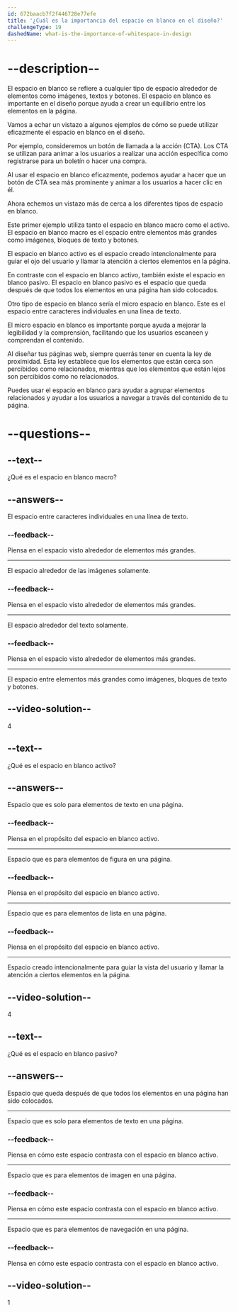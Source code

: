 ```yaml
---
id: 672baacb7f2f446728e77efe
title: '¿Cuál es la importancia del espacio en blanco en el diseño?'
challengeType: 19
dashedName: what-is-the-importance-of-whitespace-in-design
---
```


# --description--

El espacio en blanco se refiere a cualquier tipo de espacio alrededor de elementos como imágenes, textos y botones. El espacio en blanco es importante en el diseño porque ayuda a crear un equilibrio entre los elementos en la página.

Vamos a echar un vistazo a algunos ejemplos de cómo se puede utilizar eficazmente el espacio en blanco en el diseño.

Por ejemplo, consideremos un botón de llamada a la acción (CTA). Los CTA se utilizan para animar a los usuarios a realizar una acción específica como registrarse para un boletín o hacer una compra.

Al usar el espacio en blanco eficazmente, podemos ayudar a hacer que un botón de CTA sea más prominente y animar a los usuarios a hacer clic en él.

Ahora echemos un vistazo más de cerca a los diferentes tipos de espacio en blanco.

Este primer ejemplo utiliza tanto el espacio en blanco macro como el activo. El espacio en blanco macro es el espacio entre elementos más grandes como imágenes, bloques de texto y botones.

El espacio en blanco activo es el espacio creado intencionalmente para guiar el ojo del usuario y llamar la atención a ciertos elementos en la página.

En contraste con el espacio en blanco activo, también existe el espacio en blanco pasivo. El espacio en blanco pasivo es el espacio que queda después de que todos los elementos en una página han sido colocados.

Otro tipo de espacio en blanco sería el micro espacio en blanco. Este es el espacio entre caracteres individuales en una línea de texto.

El micro espacio en blanco es importante porque ayuda a mejorar la legibilidad y la comprensión, facilitando que los usuarios escaneen y comprendan el contenido.

Al diseñar tus páginas web, siempre querrás tener en cuenta la ley de proximidad. Esta ley establece que los elementos que están cerca son percibidos como relacionados, mientras que los elementos que están lejos son percibidos como no relacionados.

Puedes usar el espacio en blanco para ayudar a agrupar elementos relacionados y ayudar a los usuarios a navegar a través del contenido de tu página.

# --questions--

## --text--

¿Qué es el espacio en blanco macro?

## --answers--

El espacio entre caracteres individuales en una línea de texto.

### --feedback--

Piensa en el espacio visto alrededor de elementos más grandes.

---

El espacio alrededor de las imágenes solamente.

### --feedback--

Piensa en el espacio visto alrededor de elementos más grandes.

---

El espacio alrededor del texto solamente.

### --feedback--

Piensa en el espacio visto alrededor de elementos más grandes.

---

El espacio entre elementos más grandes como imágenes, bloques de texto y botones.

## --video-solution--

4

## --text--

¿Qué es el espacio en blanco activo?

## --answers--

Espacio que es solo para elementos de texto en una página.

### --feedback--

Piensa en el propósito del espacio en blanco activo.

---

Espacio que es para elementos de figura en una página.

### --feedback--

Piensa en el propósito del espacio en blanco activo.

---

Espacio que es para elementos de lista en una página.

### --feedback--

Piensa en el propósito del espacio en blanco activo.

---

Espacio creado intencionalmente para guiar la vista del usuario y llamar la atención a ciertos elementos en la página.

## --video-solution--

4

## --text--

¿Qué es el espacio en blanco pasivo?

## --answers--

Espacio que queda después de que todos los elementos en una página han sido colocados.

---

Espacio que es solo para elementos de texto en una página.

### --feedback--

Piensa en cómo este espacio contrasta con el espacio en blanco activo.

---

Espacio que es para elementos de imagen en una página.

### --feedback--

Piensa en cómo este espacio contrasta con el espacio en blanco activo.

---

Espacio que es para elementos de navegación en una página.

### --feedback--

Piensa en cómo este espacio contrasta con el espacio en blanco activo.

## --video-solution--

1
